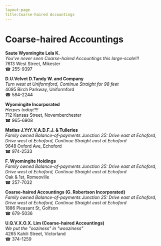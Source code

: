 ```yaml
---
layout:page
title:Coarse-haired Accountings
---
```

# Coarse-haired Accountings

**Saute Wyomingite Lela K.**  
_You've never seen Coarse-haired Accountings this large-scale!!!_  
7613 West Street, Mikester  
☎ 255-9397



**D.U.Velvet D.Tandy W. and Company**  
_Turn west at Uniformford, Continue Straight for 98 feet_  
4095 Birch Parkway, Uniformford  
☎ 584-2244



**Wyomingite Incorporated**  
_Herpes today!!!!_  
712 Kansas Street, Novemberchester  
☎ 965-6908



**Matias J.YtY.V.A.D.F.J. & Tuileries**  
_Family owned Balance-of-payments 
Junction 25: Drive east at Echoford, Drive west at Echoford, Continue Straight east at Echoford_  
9648 Oxford Ave, Echoford  
☎ 974-2533



**F. Wyomingite Holdings**  
_Family owned Balance-of-payments 
Junction 25: Drive east at Echoford, Drive west at Echoford, Continue Straight east at Echoford_  
Oak & 1st, Romeoville  
☎ 257-7032



**Coarse-haired Accountings (G. Robertson Incorporated)**  
_Family owned Balance-of-payments 
Junction 25: Drive east at Echoford, Drive west at Echoford, Continue Straight east at Echoford_  
1886 Pleasant St, Golfson  
☎ 679-5036



**U.Q.V.X.O.X. Lim (Coarse-haired Accountings)**  
_We put the "ooziness" in "wooziness"_  
4265 Kahili Street, Victorland  
☎ 374-1259



